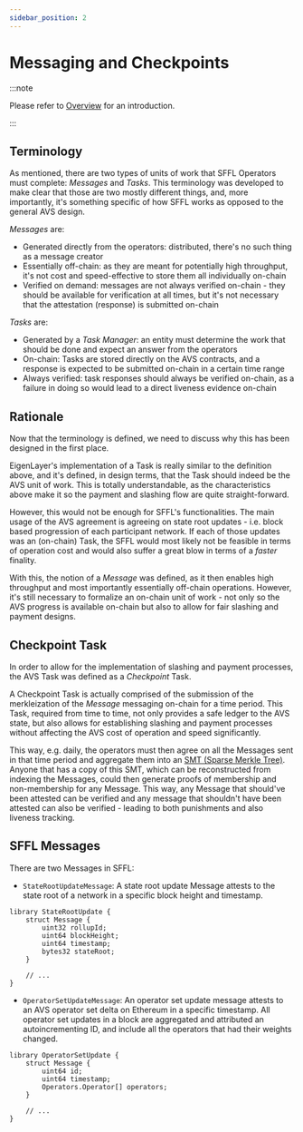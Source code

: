 ```yaml
---
sidebar_position: 2
---
```


# Messaging and Checkpoints

:::note

Please refer to [Overview](./overview.md) for an introduction.

:::

## Terminology

As mentioned, there are two types of units of work that SFFL Operators must
complete: _Messages_ and _Tasks_. This terminology was developed to make clear
that those are two mostly different things, and, more importantly, it's
something specific of how SFFL works as opposed to the general AVS design.

_Messages_ are:
* Generated directly from the operators: distributed, there's no such thing as
a message creator
* Essentially off-chain: as they are meant for potentially high throughput,
it's not cost and speed-effective to store them all individually on-chain
* Verified on demand: messages are not always verified on-chain - they should
be available for verification at all times, but it's not necessary that the
attestation (response) is submitted on-chain

_Tasks_ are:
* Generated by a _Task Manager_: an entity must determine the work that should
be done and expect an answer from the operators
* On-chain: Tasks are stored directly on the AVS contracts, and a response is
expected to be submitted on-chain in a certain time range
* Always verified: task responses should always be verified on-chain, as a
failure in doing so would lead to a direct liveness evidence on-chain

## Rationale

Now that the terminology is defined, we need to discuss why this has been
designed in the first place.

EigenLayer's implementation of a Task is really similar to the definition
above, and it's defined, in design terms, that the Task should indeed be the
AVS unit of work. This is totally understandable, as the characteristics above
make it so the payment and slashing flow are quite straight-forward.

However, this would not be enough for SFFL's functionalities. The main usage of
the AVS agreement is agreeing on state root updates - i.e. block based
progression of each participant network. If each of those updates was an
(on-chain) Task, the SFFL would most likely not be feasible in terms of
operation cost and would also suffer a great blow in terms of a _faster_
finality.

With this, the notion of a _Message_ was defined, as it then enables high
throughput and most importantly essentially off-chain operations. However, it's
still necessary to formalize an on-chain unit of work - not only so the AVS
progress is available on-chain but also to allow for fair slashing and payment
designs.

## Checkpoint Task

In order to allow for the implementation of slashing and payment processes, the
AVS Task was defined as a _Checkpoint_ Task.

A Checkpoint Task is actually comprised of the submission of the merkleization
of the _Message_ messaging on-chain for a time period. This Task, required from
time to time, not only provides a safe ledger to the AVS state, but also allows
for establishing slashing and payment processes without affecting the AVS cost
of operation and speed significantly.

This way, e.g. daily, the operators must then agree on all the Messages sent
in that time period and aggregate them into an
[SMT (Sparse Merkle Tree)](https://docs.iden3.io/publications/pdfs/Merkle-Tree.pdf).
Anyone that has a copy of this SMT, which can be reconstructed from indexing
the Messages, could then generate proofs of membership and non-membership for
any Message. This way, any Message that should've been attested can be verified
and any message that shouldn't have been attested can also be verified -
leading to both punishments and also liveness tracking.

## SFFL Messages

There are two Messages in SFFL:

* `StateRootUpdateMessage`: A state root update Message attests to the state
root of a network in a specific block height and timestamp.
```solidity
library StateRootUpdate {
    struct Message {
        uint32 rollupId;
        uint64 blockHeight;
        uint64 timestamp;
        bytes32 stateRoot;
    }

    // ...
}
```
* `OperatorSetUpdateMessage`: An operator set update message attests to an AVS
operator set delta on Ethereum in a specific timestamp. All operator set
updates in a block are aggregated and attributed an autoincrementing ID, and
include all the operators that had their weights changed.
```solidity
library OperatorSetUpdate {
    struct Message {
        uint64 id;
        uint64 timestamp;
        Operators.Operator[] operators;
    }

    // ...
}
```